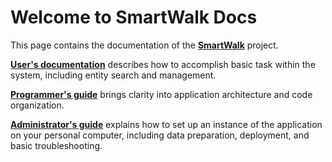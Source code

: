 # Welcome to SmartWalk Docs

This page contains the documentation of the [**SmartWalk**](https://www.github.com/zhukovdm/smartwalk) project.

[**User's documentation**](./usr.md) describes how to accomplish basic task within the system, including entity search and management.

[**Programmer's guide**](./prg.md) brings clarity into application architecture and code organization.

[**Administrator's guide**](./adm.md) explains how to set up an instance of the application on your personal computer, including data preparation, deployment, and basic troubleshooting.
